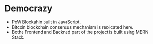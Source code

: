 # Democrazy
- PoW Blockahin built in JavaScript.
- Bitcoin blockchain consensus mechanism is replicated here.
- Bothe Frontend and Backned part of the project is built using MERN Stack.
